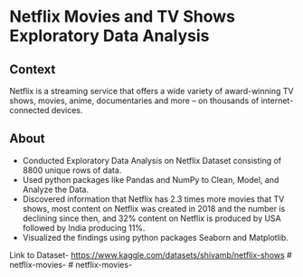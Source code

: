 # Netflix Movies and TV Shows Exploratory Data Analysis

## Context
Netflix is a streaming service that offers a wide variety of award-winning TV shows, movies, anime, documentaries and more – on thousands of internet-connected devices.

## About
- Conducted Exploratory Data Analysis on Netflix Dataset consisting of 8800 unique rows of data.
- Used python packages like Pandas and NumPy to Clean, Model, and Analyze the Data.
- Discovered information that Netflix has 2.3 times more movies that TV shows, most content on Netflix was created in 2018
and the number is declining since then, and 32% content on Netflix is produced by USA followed by India producing 11%.
- Visualized the findings using python packages Seaborn and Matplotlib.

Link to Dataset- https://www.kaggle.com/datasets/shivamb/netflix-shows
#   n e t f l i x - m o v i e s -  
 #   n e t f l i x - m o v i e s -  
 